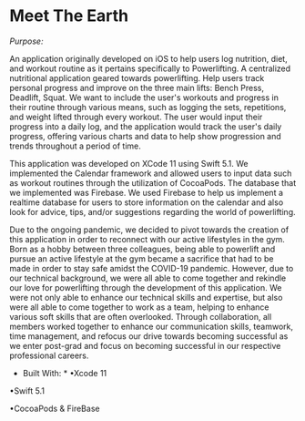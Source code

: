 # Meet The Earth 
*Purpose:*

   An application originally developed on iOS to help users log nutrition, diet, and workout routine as it pertains specifically to Powerlifting. A centralized nutritional application geared towards powerlifting. Help users track personal progress and improve on the three main lifts: Bench Press, Deadlift, Squat. We want to include the user's workouts and progress in their routine through various means, such as logging the sets, repetitions, and weight lifted through every workout. The user would input their progress into a daily log, and the application would track the user's daily progress, offering various charts and data to help show progression and trends throughout a period of time.
   
   This application was developed on XCode 11 using Swift 5.1. We implemented the Calendar framework and allowed users to input data such as workout routines through the utilization of CocoaPods. The database that we implemented was Firebase. We used Firebase to help us implement a realtime database for users to store information on the calendar and also look for advice, tips, and/or suggestions regarding the world of powerlifting. 
  
 Due to the ongoing pandemic, we decided to pivot towards the creation of this application in order to reconnect with our active lifestyles in the gym. Born as a hobby between three colleagues, being able to powerlift and pursue an active lifestyle at the gym became a sacrifice that had to be made in order to stay safe amidst the COVID-19 pandemic.  However, due to our technical background, we were all able to come together and rekindle our love for powerlifting through the development of this application. We were not only able to enhance our technical skills and expertise, but also were all able to come together to work as a team, helping to enhance various soft skills that are often overlooked. Through collaboration, all members worked together to enhance our communication skills, teamwork, time management, and refocus our drive towards becoming successful as we enter post-grad and focus on becoming successful in our respective professional careers.

* Built With: *
•Xcode 11

•Swift 5.1

•CocoaPods & FireBase 


